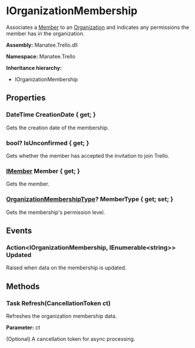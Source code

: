 # IOrganizationMembership

Associates a [Member](IOrganizationMembership#imember-member--get-) to an [Organization](Organization#organization) and indicates any permissions the member has in the organization.

**Assembly:** Manatee.Trello.dll

**Namespace:** Manatee.Trello

**Inheritance hierarchy:**

- IOrganizationMembership

## Properties

### DateTime CreationDate { get; }

Gets the creation date of the membership.

### bool? IsUnconfirmed { get; }

Gets whether the member has accepted the invitation to join Trello.

### [IMember](IMember#imember) Member { get; }

Gets the member.

### [OrganizationMembershipType](OrganizationMembershipType#organizationmembershiptype)? MemberType { get; set; }

Gets the membership&#39;s permission level.

## Events

### Action&lt;IOrganizationMembership, IEnumerable&lt;string&gt;&gt; Updated

Raised when data on the membership is updated.

## Methods

### Task Refresh(CancellationToken ct)

Refreshes the organization membership data.

**Parameter:** ct

(Optional) A cancellation token for async processing.

